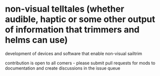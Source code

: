 # non-visual telltales (whether audible, haptic or some other output of information that trimmers and helms can use)
development of devices and software that enable non-visual sailtrim

contribution is open to all comers - please submit pull requests for mods to documentation and create discussions in the issue queue
